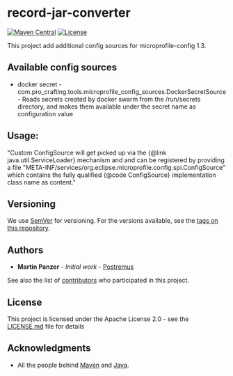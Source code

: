 # record-jar-converter
[![Maven Central](https://maven-badges.herokuapp.com/maven-central/com.pro-crafting.tools/microprofile-config-sources/badge.svg)](https://maven-badges.herokuapp.com/maven-central/microprofile-config-sources/microprofile-config-sources)
[![License](https://img.shields.io/badge/License-Apache%202.0-blue.svg)](https://opensource.org/licenses/Apache-2.0)

This project add additional config sources for microprofile-config 1.3.

## Available config sources
* docker secret - com.pro_crafting.tools.microprofile_config_sources.DockerSecretSource - Reads secrets created by docker swarm from the /run/secrets directory, and makes them available under the secret name as configuration value

## Usage:
"Custom ConfigSource will get picked up via the {@link java.util.ServiceLoader} mechanism and and can be registered by
providing a file
"META-INF/services/org.eclipse.microprofile.config.spi.ConfigSource"
which contains the fully qualified {@code ConfigSource} implementation class name as content."
 
## Versioning

We use [SemVer](http://semver.org/) for versioning. For the versions available, see the [tags on this repository](https://github.com/Postremus/record-jar-converter/tags).

## Authors

* **Martin Panzer** - *Initial work* - [Postremus](https://github.com/Postremus)

See also the list of [contributors](https://github.com/Postremus/record-jar-converter/contributors) who participated in this project.

## License

This project is licensed under the Apache License 2.0 - see the [LICENSE.md](LICENSE.md) file for details

## Acknowledgments

* All the people behind [Maven](https://maven.apache.org/team-list.html) and [Java](https://java.net/people).